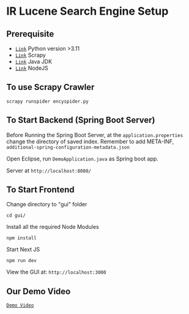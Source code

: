 # IR Lucene Search Engine Setup


## Prerequisite
*   [`Link`](https://www.python.org/downloads/) Python version >3.11
*   [`Link`](https://scrapy.org) Scrapy
*   [`Link`](https://www.oracle.com/sg/java/technologies/downloads/) Java JDK
*   [`Link`](https://nodejs.org/en) NodeJS


## To use Scrapy Crawler

```
scrapy runspider encyspider.py
```


## To Start Backend (Spring Boot Server)
Before Running the Spring Boot Server, at the `application.properties` change the directory of saved index.
Remember to add META-INF, `additional-spring-configuration-metadata.json`

Open Eclipse, run `DemoApplication.java` as Spring boot app.

Server at `http://localhost:8080/`

## To Start Frontend
Change directory to "gui" folder

```
cd gui/
```

Install all the required Node Modules

```
npm install
```

Start Next JS

```
npm run dev
```

View the GUI at: `http://localhost:3000`

## Our Demo Video

[`Demo Video`](https://youtu.be/bSFtxAKH-J4)

